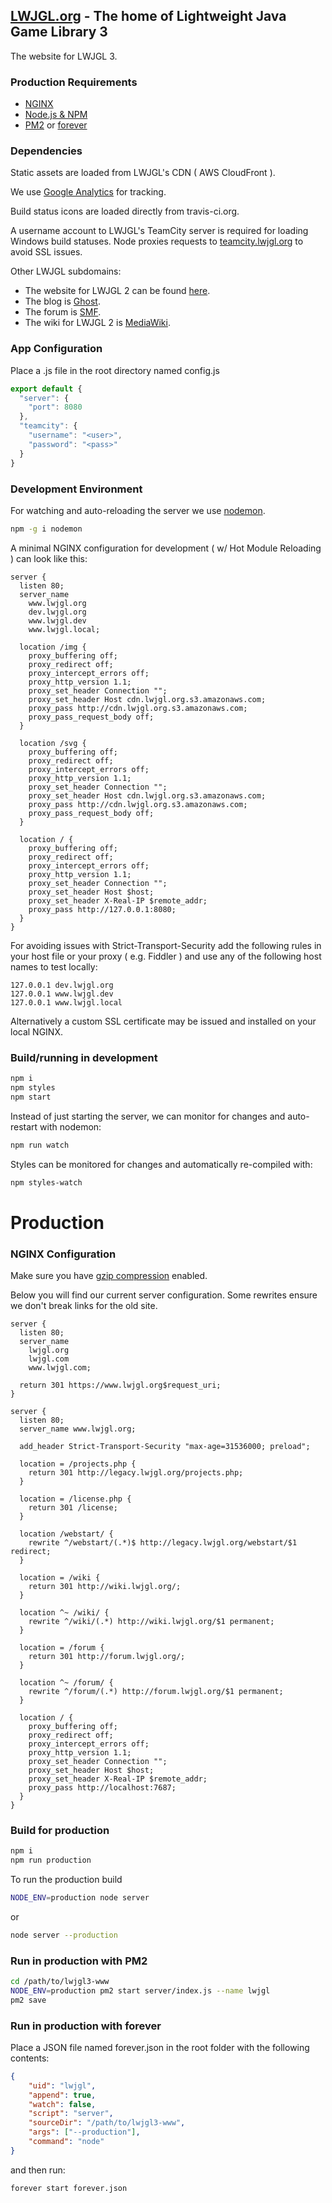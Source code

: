 ## [LWJGL.org](https://www.lwjgl.org) - The home of Lightweight Java Game Library 3

The website for LWJGL 3.

### Production Requirements

- [NGINX](http://nginx.org/)
- [Node.js & NPM](https://nodejs.org/en/)
- [PM2](https://github.com/Unitech/pm2) or [forever](https://github.com/foreverjs/forever)

### Dependencies

Static assets are loaded from LWJGL's CDN ( AWS CloudFront ).

We use [Google Analytics](http://www.google.com/analytics) for tracking.

Build status icons are loaded directly from travis-ci.org.

A username account to LWJGL's TeamCity server is required for loading
Windows build statuses. Node proxies requests to
[teamcity.lwjgl.org](http://teamcity.lwjgl.org) to avoid SSL issues.

Other LWJGL subdomains:

- The website for LWJGL 2 can be found [here](https://github.com/LWJGL/lwjgl-www).
- The blog is [Ghost](https://ghost.org/).
- The forum is [SMF](http://www.simplemachines.org/).
- The wiki for LWJGL 2 is [MediaWiki](https://www.mediawiki.org/).

### App Configuration

Place a .js file in the root directory named config.js

```JavaScript
export default {
  "server": {
    "port": 8080
  },
  "teamcity": {
    "username": "<user>",
    "password": "<pass>"
  }
}
```

### Development Environment

For watching and auto-reloading the server we use [nodemon](http://nodemon.io/).

```bash
npm -g i nodemon
```

A minimal NGINX configuration for development ( w/ Hot Module Reloading )
can look like this:

```Nginx
server {
  listen 80;
  server_name
    www.lwjgl.org
    dev.lwjgl.org
    www.lwjgl.dev
    www.lwjgl.local;
  
  location /img {
    proxy_buffering off;
    proxy_redirect off;
    proxy_intercept_errors off;
    proxy_http_version 1.1;
    proxy_set_header Connection "";
    proxy_set_header Host cdn.lwjgl.org.s3.amazonaws.com;
    proxy_pass http://cdn.lwjgl.org.s3.amazonaws.com;
    proxy_pass_request_body off;
  }

  location /svg {
    proxy_buffering off;
    proxy_redirect off;
    proxy_intercept_errors off;
    proxy_http_version 1.1;
    proxy_set_header Connection "";
    proxy_set_header Host cdn.lwjgl.org.s3.amazonaws.com;
    proxy_pass http://cdn.lwjgl.org.s3.amazonaws.com;
    proxy_pass_request_body off;
  }

  location / {
    proxy_buffering off;
    proxy_redirect off;
    proxy_intercept_errors off;
    proxy_http_version 1.1;
    proxy_set_header Connection "";
    proxy_set_header Host $host;
    proxy_set_header X-Real-IP $remote_addr;
    proxy_pass http://127.0.0.1:8080;
  }
}
```

For avoiding issues with Strict-Transport-Security add the following
rules in your host file or your proxy ( e.g. Fiddler ) and use any of the
following host names to test locally:

```
127.0.0.1 dev.lwjgl.org
127.0.0.1 www.lwjgl.dev
127.0.0.1 www.lwjgl.local
```

Alternatively a custom SSL certificate may be issued and installed on your
local NGINX.

### Build/running in development

```bash
npm i
npm styles
npm start
```

Instead of just starting the server, we can monitor for changes and
auto-restart with nodemon:

```bash
npm run watch
```

Styles can be monitored for changes and automatically re-compiled with:

```bash
npm styles-watch
```

# Production

### NGINX Configuration

Make sure you have [gzip compression](http://nginx.org/en/docs/http/ngx_http_gzip_module.html) enabled.

Below you will find our current server configuration. Some rewrites ensure
we don't break links for the old site.

```Nginx
server {
  listen 80;
  server_name
    lwjgl.org
    lwjgl.com
    www.lwjgl.com;

  return 301 https://www.lwjgl.org$request_uri;
}

server {
  listen 80;
  server_name www.lwjgl.org;

  add_header Strict-Transport-Security "max-age=31536000; preload";

  location = /projects.php {
    return 301 http://legacy.lwjgl.org/projects.php;
  }

  location = /license.php {
    return 301 /license;
  }

  location /webstart/ {
    rewrite ^/webstart/(.*)$ http://legacy.lwjgl.org/webstart/$1 redirect;
  }

  location = /wiki {
    return 301 http://wiki.lwjgl.org/;
  }

  location ^~ /wiki/ {
    rewrite ^/wiki/(.*) http://wiki.lwjgl.org/$1 permanent;
  }

  location = /forum {
    return 301 http://forum.lwjgl.org/;
  }

  location ^~ /forum/ {
    rewrite ^/forum/(.*) http://forum.lwjgl.org/$1 permanent;
  }

  location / {
    proxy_buffering off;
    proxy_redirect off;
    proxy_intercept_errors off;
    proxy_http_version 1.1;
    proxy_set_header Connection "";
    proxy_set_header Host $host;
    proxy_set_header X-Real-IP $remote_addr;
    proxy_pass http://localhost:7687;
  }
}
```

### Build for production

```bash
npm i
npm run production
```

To run the production build

```bash
NODE_ENV=production node server
```

or

```bash
node server --production
```

### Run in production with PM2

```bash
cd /path/to/lwjgl3-www
NODE_ENV=production pm2 start server/index.js --name lwjgl
pm2 save
```

### Run in production with forever

Place a JSON file named forever.json in the root folder with the
following contents:

```json
{
    "uid": "lwjgl",
    "append": true,
    "watch": false,
    "script": "server",
    "sourceDir": "/path/to/lwjgl3-www",
    "args": ["--production"],
    "command": "node"
}
```

and then run:

```bash
forever start forever.json
```
